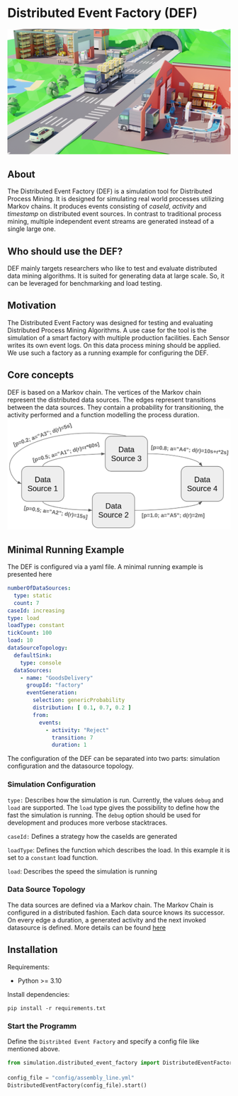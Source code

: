 # Distributed Event Factory (DEF)

![Factory](docs/factory.png)

## About

The Distributed Event Factory (DEF) is a simulation tool for Distributed Process Mining.
It is designed for simulating real world processes utilizing Markov chains.
It produces events consisting of *caseId*, *activity* and *timestamp* on distributed event sources.
In contrast to traditional process mining, multiple independent event streams are generated instead of a single large
one.

## Who should use the DEF?

DEF mainly targets researchers who like to test and evaluate distributed data mining algorithms.
It is suited for generating data at large scale. So, it can be leveraged for benchmarking and load testing.

## Motivation

The Distributed Event Factory was designed for testing and evaluating Distributed Process Mining Algorithms.
A use case for the tool is the simulation of a smart factory with multiple production facilities.
Each Sensor writes its own event logs. On this data process mining should be applied.
We use such a factory as a running example for configuring the DEF.

## Core concepts

DEF is based on a Markov chain. The vertices of the Markov chain represent the distributed data sources.
The edges represent transitions between the data sources. They contain a probability for transitioning, the activity
performed
and a function modelling the process duration.  
![Markov Chain](docs/markov.png)

## Minimal Running Example

The DEF is configured via a yaml file. A minimal running example is presented here

```yaml
numberOfDataSources:
  type: static
  count: 7
caseId: increasing
type: load
loadType: constant
tickCount: 100
load: 10
dataSourceTopology:
  defaultSink:
    type: console
  dataSources:
    - name: "GoodsDelivery"
      groupId: "factory"
      eventGeneration:
        selection: genericProbability
        distribution: [ 0.1, 0.7, 0.2 ]
        from:
          events:
            - activity: "Reject"
              transition: 7
              duration: 1
```

The configuration of the DEF can be separated into two parts:
simulation configuration and the datasource topology.

### Simulation Configuration

`type:` Describes how the simulation is run. Currently, the values `debug` and `load` are supported.
The `load` type gives the possibility to define how the fast the simulation is running.
The `debug` option should be used for development and produces more verbose stacktraces.

`caseId:` Defines a strategy how the caseIds are generated

`loadType`: Defines the function which describes the load. In this example it is set to a `constant` load function.

`load`: Describes the speed the simulation is running

### Data Source Topology

The data sources are defined via a Markov chain. The Markov Chain is configured in a distributed fashion.
Each data source knows its successor. On every edge a duration, a generated activity and the next invoked datasource is
defined. More details can be found [here](distributed_event_factory/provider/datasource/README.md)

## Installation

Requirements:
- Python >= 3.10

Install dependencies:
```shell
pip install -r requirements.txt
```

### Start the Programm

Define the `Distribted Event Factory` and specify a config file like mentioned above.

```python
from simulation.distributed_event_factory import DistributedEventFactory

config_file = "config/assembly_line.yml"
DistributedEventFactory(config_file).start()
```


